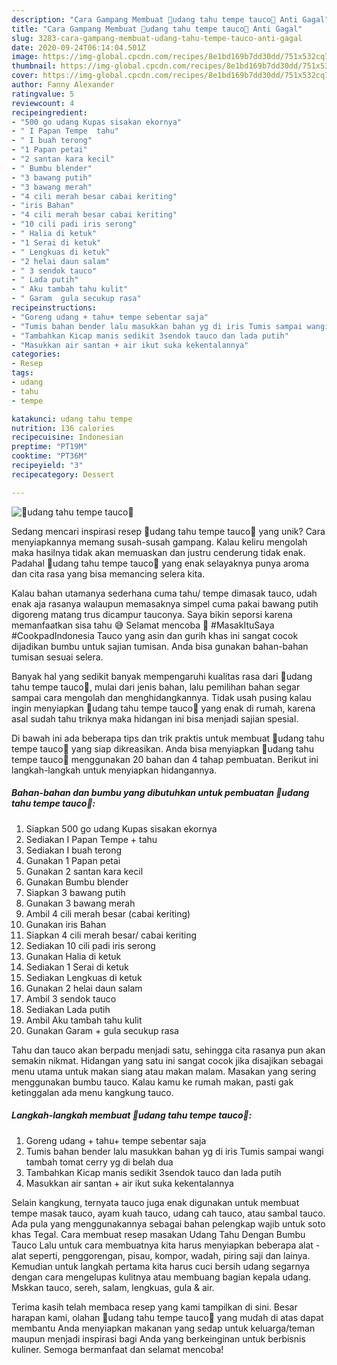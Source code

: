 ```yaml
---
description: "Cara Gampang Membuat 🦐udang tahu tempe tauco🦐 Anti Gagal"
title: "Cara Gampang Membuat 🦐udang tahu tempe tauco🦐 Anti Gagal"
slug: 3283-cara-gampang-membuat-udang-tahu-tempe-tauco-anti-gagal
date: 2020-09-24T06:14:04.501Z
image: https://img-global.cpcdn.com/recipes/8e1bd169b7dd30dd/751x532cq70/🦐udang-tahu-tempe-tauco🦐-foto-resep-utama.jpg
thumbnail: https://img-global.cpcdn.com/recipes/8e1bd169b7dd30dd/751x532cq70/🦐udang-tahu-tempe-tauco🦐-foto-resep-utama.jpg
cover: https://img-global.cpcdn.com/recipes/8e1bd169b7dd30dd/751x532cq70/🦐udang-tahu-tempe-tauco🦐-foto-resep-utama.jpg
author: Fanny Alexander
ratingvalue: 5
reviewcount: 4
recipeingredient:
- "500 go udang Kupas sisakan ekornya"
- " I Papan Tempe  tahu"
- " I buah terong"
- "1 Papan petai"
- "2 santan kara kecil"
- " Bumbu blender"
- "3 bawang putih"
- "3 bawang merah"
- "4 cili merah besar cabai keriting"
- "iris Bahan"
- "4 cili merah besar cabai keriting"
- "10 cili padi iris serong"
- " Halia di ketuk"
- "1 Serai di ketuk"
- " Lengkuas di ketuk"
- "2 helai daun salam"
- " 3 sendok tauco"
- " Lada putih"
- " Aku tambah tahu kulit"
- " Garam  gula secukup rasa"
recipeinstructions:
- "Goreng udang + tahu+ tempe sebentar saja"
- "Tumis bahan bender lalu masukkan bahan yg di iris Tumis sampai wangi tambah tomat cerry yg di belah dua"
- "Tambahkan Kicap manis sedikit 3sendok tauco dan lada putih"
- "Masukkan air santan + air ikut suka kekentalannya"
categories:
- Resep
tags:
- udang
- tahu
- tempe

katakunci: udang tahu tempe 
nutrition: 136 calories
recipecuisine: Indonesian
preptime: "PT19M"
cooktime: "PT36M"
recipeyield: "3"
recipecategory: Dessert

---
```



![🦐udang tahu tempe tauco🦐](https://img-global.cpcdn.com/recipes/8e1bd169b7dd30dd/751x532cq70/🦐udang-tahu-tempe-tauco🦐-foto-resep-utama.jpg)

Sedang mencari inspirasi resep 🦐udang tahu tempe tauco🦐 yang unik? Cara menyiapkannya memang susah-susah gampang. Kalau keliru mengolah maka hasilnya tidak akan memuaskan dan justru cenderung tidak enak. Padahal 🦐udang tahu tempe tauco🦐 yang enak selayaknya punya aroma dan cita rasa yang bisa memancing selera kita.

Kalau bahan utamanya sederhana cuma tahu/ tempe dimasak tauco, udah enak aja rasanya walaupun memasaknya simpel cuma pakai bawang putih digoreng matang trus dicampur tauconya. Saya bikin seporsi karena memanfaatkan sisa tahu 😅 Selamat mencoba 🤗 #MasakItuSaya #CookpadIndonesia Tauco yang asin dan gurih khas ini sangat cocok dijadikan bumbu untuk sajian tumisan. Anda bisa gunakan bahan-bahan tumisan sesuai selera.

Banyak hal yang sedikit banyak mempengaruhi kualitas rasa dari 🦐udang tahu tempe tauco🦐, mulai dari jenis bahan, lalu pemilihan bahan segar sampai cara mengolah dan menghidangkannya. Tidak usah pusing kalau ingin menyiapkan 🦐udang tahu tempe tauco🦐 yang enak di rumah, karena asal sudah tahu triknya maka hidangan ini bisa menjadi sajian spesial.


Di bawah ini ada beberapa tips dan trik praktis untuk membuat 🦐udang tahu tempe tauco🦐 yang siap dikreasikan. Anda bisa menyiapkan 🦐udang tahu tempe tauco🦐 menggunakan 20 bahan dan 4 tahap pembuatan. Berikut ini langkah-langkah untuk menyiapkan hidangannya.

<!--inarticleads1-->

##### Bahan-bahan dan bumbu yang dibutuhkan untuk pembuatan 🦐udang tahu tempe tauco🦐:

1. Siapkan 500 go udang Kupas sisakan ekornya
1. Sediakan  I Papan Tempe + tahu
1. Sediakan  I buah terong
1. Gunakan 1 Papan petai
1. Gunakan 2 santan kara kecil
1. Gunakan  Bumbu blender
1. Siapkan 3 bawang putih
1. Gunakan 3 bawang merah
1. Ambil 4 cili merah besar (cabai keriting)
1. Gunakan iris Bahan
1. Siapkan 4 cili merah besar/ cabai keriting
1. Sediakan 10 cili padi iris serong
1. Gunakan  Halia di ketuk
1. Sediakan 1 Serai di ketuk
1. Sediakan  Lengkuas di ketuk
1. Gunakan 2 helai daun salam
1. Ambil  3 sendok tauco
1. Sediakan  Lada putih
1. Ambil  Aku tambah tahu kulit
1. Gunakan  Garam + gula secukup rasa


Tahu dan tauco akan berpadu menjadi satu, sehingga cita rasanya pun akan semakin nikmat. Hidangan yang satu ini sangat cocok jika disajikan sebagai menu utama untuk makan siang atau makan malam. Masakan yang sering menggunakan bumbu tauco. Kalau kamu ke rumah makan, pasti gak ketinggalan ada menu kangkung tauco. 

<!--inarticleads2-->

##### Langkah-langkah membuat 🦐udang tahu tempe tauco🦐:

1. Goreng udang + tahu+ tempe sebentar saja
1. Tumis bahan bender lalu masukkan bahan yg di iris Tumis sampai wangi tambah tomat cerry yg di belah dua
1. Tambahkan Kicap manis sedikit 3sendok tauco dan lada putih
1. Masukkan air santan + air ikut suka kekentalannya


Selain kangkung, ternyata tauco juga enak digunakan untuk membuat tempe masak tauco, ayam kuah tauco, udang cah tauco, atau sambal tauco. Ada pula yang menggunakannya sebagai bahan pelengkap wajib untuk soto khas Tegal. Cara membuat resep masakan Udang Tahu Dengan Bumbu Tauco Lalu untuk cara membuatnya kita harus menyiapkan beberapa alat - alat seperti, penggorengan, pisau, kompor, wadah, piring saji dan lainya. Kemudian untuk langkah pertama kita harus cuci bersih udang segarnya dengan cara mengelupas kulitnya atau membuang bagian kepala udang. Mskkan tauco, sereh, salam, lengkuas, gula &amp; air. 

Terima kasih telah membaca resep yang kami tampilkan di sini. Besar harapan kami, olahan 🦐udang tahu tempe tauco🦐 yang mudah di atas dapat membantu Anda menyiapkan makanan yang sedap untuk keluarga/teman maupun menjadi inspirasi bagi Anda yang berkeinginan untuk berbisnis kuliner. Semoga bermanfaat dan selamat mencoba!

